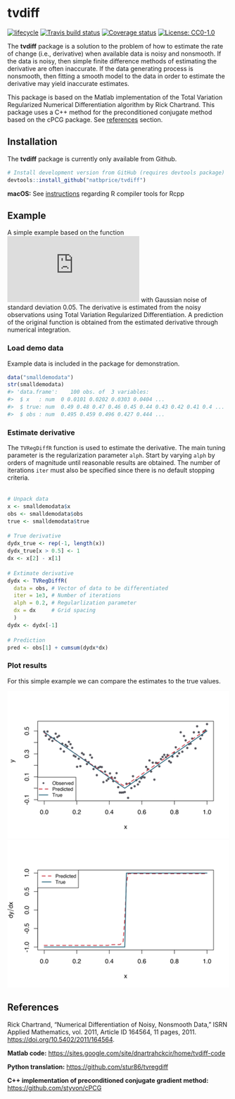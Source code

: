 
<!-- README.md is generated from README.Rmd. Please edit that file -->

# tvdiff

[![lifecycle](https://img.shields.io/badge/lifecycle-maturing-blue.svg)](https://www.tidyverse.org/lifecycle/#maturing)
[![Travis build
status](https://travis-ci.org/natbprice/tvdiff.svg?branch=master)](https://travis-ci.org/natbprice/tvdiff)
[![Coverage
status](https://codecov.io/gh/natbprice/tvdiff/branch/master/graph/badge.svg)](https://codecov.io/github/natbprice/tvdiff?branch=master)
[![License: CC0-1.0](https://img.shields.io/badge/License-CC0%201.0-lightgrey.svg)](http://creativecommons.org/publicdomain/zero/1.0/)

The **tvdiff** package is a solution to the problem of how to estimate
the rate of change (i.e., derivative) when available data is noisy and
nonsmooth. If the data is noisy, then simple finite difference methods
of estimating the derivative are often inaccurate. If the data
generating process is nonsmooth, then fitting a smooth model to the data
in order to estimate the derivative may yield inaccurate estimates.

This package is based on the Matlab implementation of the Total
Variation Regularized Numerical Differentiation algorithm by Rick
Chartrand. This package uses a C++ method for the preconditioned
conjugate method based on the cPCG package. See
[references](#references) section.

## Installation

The **tvdiff** package is currently only available from Github.

``` r
# Install development version from GitHub (requires devtools package)
devtools::install_github("natbprice/tvdiff")
```

**macOS:** See
[instructions](https://thecoatlessprofessor.com/programming/r-compiler-tools-for-rcpp-on-macos/)
regarding R compiler tools for Rcpp

## Example

A simple example based on the function ![f(x) = \\mid x - 0.5
\\mid](https://latex.codecogs.com/png.latex?f%28x%29%20%3D%20%5Cmid%20x%20-%200.5%20%5Cmid
"f(x) = \\mid x - 0.5 \\mid") with Gaussian noise of standard deviation
0.05. The derivative is estimated from the noisy observations using
Total Variation Regularized Differentiation. A prediction of the
original function is obtained from the estimated derivative through
numerical integration.

### Load demo data

Example data is included in the package for demonstration.

``` r
data("smalldemodata")
str(smalldemodata)
#> 'data.frame':    100 obs. of  3 variables:
#>  $ x   : num  0 0.0101 0.0202 0.0303 0.0404 ...
#>  $ true: num  0.49 0.48 0.47 0.46 0.45 0.44 0.43 0.42 0.41 0.4 ...
#>  $ obs : num  0.495 0.459 0.496 0.427 0.444 ...
```

### Estimate derivative

The `TVRegDiffR` function is used to estimate the derivative. The main
tuning parameter is the regularization parameter `alph`. Start by
varying `alph` by orders of magnitude until reasonable results are
obtained. The number of iterations `iter` must also be specified since
there is no default stopping criteria.

``` r

# Unpack data
x <- smalldemodata$x
obs <- smalldemodata$obs
true <- smalldemodata$true

# True derivative
dydx_true <- rep(-1, length(x))
dydx_true[x > 0.5] <- 1
dx <- x[2] - x[1]

# Extimate derivative
dydx <- TVRegDiffR(
  data = obs, # Vector of data to be differentiated
  iter = 1e3, # Number of iterations
  alph = 0.2, # Regularlization parameter
  dx = dx     # Grid spacing 
  )
dydx <- dydx[-1]

# Prediction
pred <- obs[1] + cumsum(dydx*dx)
```

### Plot results

For this simple example we can compare the estimates to the true values.

<img src= "./man/figures/README-plot_results-1.svg"><img src= "./man/figures/README-plot_results-2.svg">

## References

Rick Chartrand, “Numerical Differentiation of Noisy, Nonsmooth Data,”
ISRN Applied Mathematics, vol. 2011, Article ID 164564, 11 pages, 2011.
<https://doi.org/10.5402/2011/164564>.

**Matlab code:**
<https://sites.google.com/site/dnartrahckcir/home/tvdiff-code>

**Python translation:** <https://github.com/stur86/tvregdiff>

**C++ implementation of preconditioned conjugate gradient method:**
<https://github.com/styvon/cPCG>

